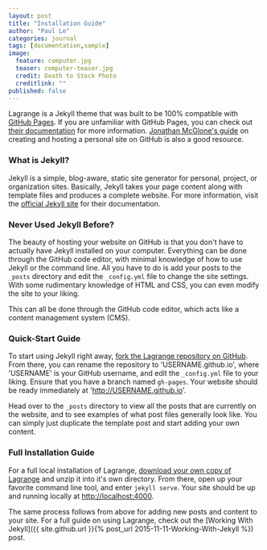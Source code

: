 ```yaml
---
layout: post
title: "Installation Guide"
author: "Paul Le"
categories: journal
tags: [documentation,sample]
image:
  feature: computer.jpg
  teaser: computer-teaser.jpg
  credit: Death to Stock Photo
  creditlink: ""
published: false
---
```


Lagrange is a Jekyll theme that was built to be 100% compatible with [GitHub Pages](https://pages.github.com/). If you are unfamiliar with GitHub Pages, you can check out [their documentation](https://help.github.com/categories/github-pages-basics/) for more information. [Jonathan McGlone's guide](http://jmcglone.com/guides/github-pages/) on creating and hosting a personal site on GitHub is also a good resource.

### What is Jekyll?

Jekyll is a simple, blog-aware, static site generator for personal, project, or organization sites. Basically, Jekyll takes your page content along with template files and produces a complete website. For more information, visit the [official Jekyll site](https://jekyllrb.com/docs/home/) for their documentation.

### Never Used Jekyll Before?

The beauty of hosting your website on GitHub is that you don't have to actually have Jekyll installed on your computer. Everything can be done through the GitHub code editor, with minimal knowledge of how to use Jekyll or the command line. All you have to do is add your posts to the `_posts` directory and edit the `_config.yml` file to change the site settings. With some rudimentary knowledge of HTML and CSS, you can even modify the site to your liking.

This can all be done through the GitHub code editor, which acts like a content management system (CMS).

### Quick-Start Guide

To start using Jekyll right away, [fork the Lagrange repository on GitHub](https://github.com/LeNPaul/Lagrange/fork). From there, you can rename the repository to 'USERNAME.github.io', where 'USERNAME' is your GitHub username, and edit the `_config.yml` file to your liking. Ensure that you have a branch named `gh-pages`. Your website should be ready immediately at 'http://USERNAME.github.io'.

Head over to the `_posts` directory to view all the posts that are currently on the website, and to see examples of what post files generally look like. You can simply just duplicate the template post and start adding your own content.

### Full Installation Guide

For a full local installation of Lagrange, [download your own copy of Lagrange](https://github.com/LeNPaul/Lagrange/archive/gh-pages.zip) and unzip it into it's own directory. From there, open up your favorite command line tool, and enter `jekyll serve`. Your site should be up and running locally at [http://localhost:4000](http://localhost:4000).

The same process follows from above for adding new posts and content to your site. For a full guide on using Lagrange, check out the [Working With Jekyll]({{ site.github.url }}{% post_url 2015-11-11-Working-With-Jekyll %}) post.

